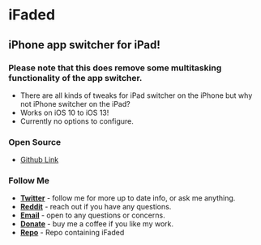 # iFaded
## iPhone app switcher for iPad!
### Please note that this does remove some multitasking functionality of the app switcher.
* There are all kinds of tweaks for iPad switcher on the iPhone but why not iPhone switcher on the iPad?
* Works on iOS 10 to iOS 13!
* Currently no options to configure.

### Open Source
* [Github Link](https://github.com/nahtedetihw/iFaded)


### Follow Me
* [**Twitter**](https://twitter.com/ethanwhited) - follow me for more up to date info, or ask me anything.
* [**Reddit**](https://www.reddit.com/user/Nahtedetihw) - reach out if you have any questions.
* [**Email**](mailto:ethanwhited2208@gmail.com) - open to any questions or concerns.
* [**Donate**](https://paypal.me/nahtdetihw) - buy me a coffee if you like my work.
* [**Repo**](https://repo.twickd.com) - Repo containing iFaded
